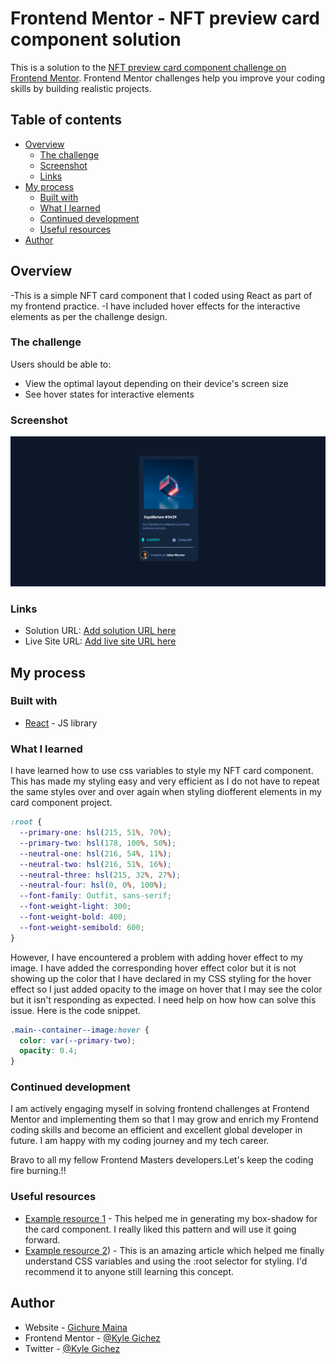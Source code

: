 # Frontend Mentor - NFT preview card component solution

This is a solution to the [NFT preview card component challenge on Frontend Mentor](https://www.frontendmentor.io/challenges/nft-preview-card-component-SbdUL_w0U). Frontend Mentor challenges help you improve your coding skills by building realistic projects.

## Table of contents

- [Overview](#overview)
  - [The challenge](#the-challenge)
  - [Screenshot](#screenshot)
  - [Links](#links)
- [My process](#my-process)
  - [Built with](#built-with)
  - [What I learned](#what-i-learned)
  - [Continued development](#continued-development)
  - [Useful resources](#useful-resources)
- [Author](#author)

## Overview

-This is a simple NFT card component that I coded using React as part of my frontend practice.
-I have included hover effects for the interactive elements as per the challenge design.

### The challenge

Users should be able to:

- View the optimal layout depending on their device's screen size
- See hover states for interactive elements

### Screenshot

![](./screenshot.png)

### Links

- Solution URL: [Add solution URL here](https://github.com/KyleGichez/NFT-card-component)
- Live Site URL: [Add live site URL here](https://gichezdman-nft-card-component.netlify.app/)

## My process

### Built with

- [React](https://reactjs.org/) - JS library

### What I learned

I have learned how to use css variables to style my NFT card component. This has made my styling easy and very efficient as I do not have to repeat the same styles over and over again when styling diofferent elements in my card component project.

```css
:root {
  --primary-one: hsl(215, 51%, 70%);
  --primary-two: hsl(178, 100%, 50%);
  --neutral-one: hsl(216, 54%, 11%);
  --neutral-two: hsl(216, 51%, 16%);
  --neutral-three: hsl(215, 32%, 27%);
  --neutral-four: hsl(0, 0%, 100%);
  --font-family: Outfit, sans-serif;
  --font-weight-light: 300;
  --font-weight-bold: 400;
  --font-weight-semibold: 600;
}
```

However, I have encountered a problem with adding hover effect to my image. I have added the corresponding hover effect color but it is not showing up the color that I have declared in my CSS styling for the hover effect so I just added opacity to the image on hover that I may see the color but it isn't responding as expected. I need help on how how can solve this issue. Here is the code snippet.

```css
.main--container--image:hover {
  color: var(--primary-two);
  opacity: 0.4;
}
```

### Continued development

I am actively engaging myself in solving frontend challenges at Frontend Mentor and implementing them so that I may grow and enrich my Frontend coding skills and become an efficient and excellent global developer in future. I am happy with my coding journey and my tech career.

Bravo to all my fellow Frontend Masters developers.Let's keep the coding fire burning.!!

### Useful resources

- [Example resource 1](https://cssgenerator.org/box-shadow-css-generator.html) - This helped me in generating my box-shadow for the card component. I really liked this pattern and will use it going forward.
- [Example resource 2](https://www.w3schools.com/css/css3_variables.asp#:~:text=First%20of%20all%3A%20CSS%20variables%20can%20have%20a,The%20%3Aroot%20selector%20matches%20the%20document%27s%20root%20element.)) - This is an amazing article which helped me finally understand CSS variables and using the :root selector for styling. I'd recommend it to anyone still learning this concept.

## Author

- Website - [Gichure Maina](https://www.linkedin.com/in/gichure-maina-a45aab202/)
- Frontend Mentor - [@Kyle Gichez](https://www.frontendmentor.io/profile/KyleGichez)
- Twitter - [@Kyle Gichez](https://www.twitter.com/KyleGichez)
